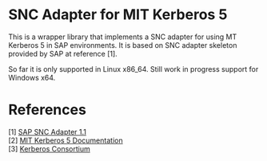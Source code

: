 SNC Adapter for MIT Kerberos 5
==============================

This is a wrapper library that implements a SNC adapter for using MT Kerberos 5 in SAP environments. It is based on SNC adapter skeleton provided by SAP at reference \[1\].

So far it is only supported in Linux x86\_64. Still work in progress support for Windows x64.  

References
==========
\[1\] [SAP SNC Adapter 1.1](http://scn.sap.com/docs/DOC-14056)  
\[2\] [MIT Kerberos 5 Documentation](http://web.mit.edu/kerberos/krb5-latest/doc)  
\[3\] [Kerberos Consortium](http://www.kerberos.org)  


